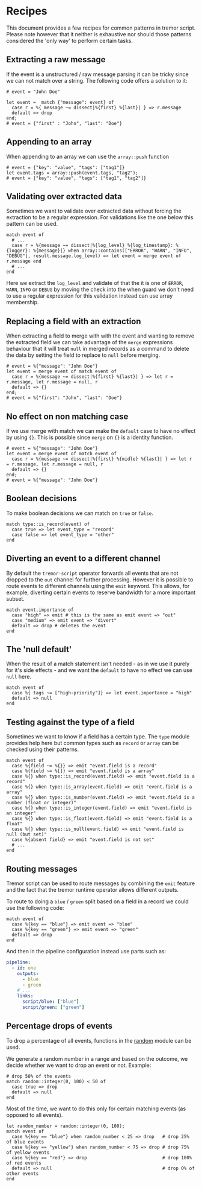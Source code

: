 # Recipes

This document provides a few recipes for common patterns in tremor script. Please note however that it neither is exhaustive nor should those patterns considered the 'only way' to perform certain tasks.

## Extracting a raw message

If the event is a unstructured / raw message parsing it can be tricky since we can not match over a string. The following code offers a solution to it:

```tremor
# event = "John Doe"

let event =  match {"message": event} of
  case r = %{ message ~= dissect|%{first} %{last}| } => r.message
  default => drop
end;
# event = {"first" : "John", "last": "Doe"}
```

## Appending to an array

When appending to an array we can use the `array::push` function

```tremor
# event = {"key": "value", "tags": ["tag1"]}
let event.tags = array::push(event.tags, "tag2");
# event = {"key": "value", "tags": ["tag1", "tag2"]}
```

## Validating over extracted data

Sometimes we want to validate over extracted data without forcing the extraction to be a regular expression. For validations like the one below this pattern can be used.

```tremor
match event of
  # ...
  case r = %{message ~= dissect|%{log_level} %{log_timestamp}: %{logger}: %{message}|} when array::contains(["ERROR", "WARN", "INFO", "DEBUG"], result.message.log_level) => let event = merge event of r.message end
  # ...
end
```

Here we extract the `log_level` and validate of that the it is one of `ERROR`, `WARN`, `INFO` or `DEBUG` by moving the check into the when guard we don't need to use a regular expression for this validation instead can use array membership.

## Replacing a field with an extraction

When extracting a field to merge with with the event and wanting to remove the extracted field we can take advantage of the `merge` expressions behaviour that it will treat `null` in merged records as a command to delete the data by setting the field to replace to `null` before merging.

```tremor
# event = %{"message": "John Doe"}
let event = merge event of match event of
  case r = %{message ~= dissect|%{first} %{last}| } => let r = r.message, let r.message = null, r
  default => {}
end;
# event = %{"first": "John", "last": "Doe"}
```

## No effect on non matching case

If we use merge with match we can make the `default` case to have no effect by using `{}`. This is possible since `merge` on `{}` is a identity function.

```tremor
# event = %{"message": "John Doe"}
let event = merge event of match event of
  case r = %{message ~= dissect|%{first} %{midle} %{last}| } => let r = r.message, let r.message = null, r
  default => {}
end;
# event = %{"message": "John Doe"}
```

## Boolean decisions

To make boolean decisions we can match on `true` or `false`.

```tremor
match type::is_record(event) of
  case true => let event_type = "record"
  case false => let event_type = "other"
end
```

## Diverting an event to a different channel

By default the `tremor-script` operator forwards all events that are not dropped to the `out` channel for further processing. However it is possible to route events to different channels using the `emit` keyword. This allows, for example, diverting certain events to reserve bandwidth for a more important subset.

```tremor
match event.importance of
  case "high" => emit # this is the same as emit event => "out"
  case "medium" => emit event => "divert"
  default => drop # deletes the event
end
```

## The 'null default'

When the result of a match statement isn't needed - as in we use it purely for it's side effects - and we want the `default` to have no effect we can use `null` here.

```tremor
match event of
  case %{ tags ~= ["high-priority"]} => let event.importance = "high"
  default => null
end
```

## Testing against the type of a field

Sometimes we want to know if a field has a certain type. The `type` module provides help here but common types such as `record` or `array` can be checked using their patterns.

```tremor
match event of
  case %{field ~= %{}} => emit "event.field is a record"
  case %{field ~= %[]} => emit "event.field is a array"
  case %{} when type::is_record(event.field) => emit "event.field is a record"
  case %{} when type::is_array(event.field) => emit "event.field is a array"
  case %{} when type::is_number(event.field) => emit "event.field is a number (float or integer)"
  case %{} when type::is_integer(event.field) => emit "event.field is an integer"
  case %{} when type::is_float(event.field) => emit "event.field is a float"
  case %{} when type::is_null(event.field) => emit "event.field is null (but set)"
  case %{absent field} => emit "event.field is not set"
  # ...
end
```

## Routing messages

Tremor script can be used to route messages by combining the `emit` feature and the fact that the tremor runtime operator allows different outputs.

To route to doing a `blue` / `green` split based on a field in a record we could use the following code:

```tremor
match event of
  case %{key == "blue"} => emit event => "blue"
  case %{key == "green"} => emit event => "green"
  default => drop
end
```

And then in the pipeline configuration instead use parts such as:

```yaml
pipeline:
  - id: one
    outputs:
      - blue
      - green
    # ...
    links:
      script/blue: ["blue"]
      script/green: ["green"]
```

## Percentage drops of events

To drop a percentage of all events, functions in the [random](stdlib/std/random.md) module can be used.

We generate a random number in a range and based on the outcome, we decide whether we want to drop an event or not. Example:

```tremor
# drop 50% of the events
match random::integer(0, 100) < 50 of
  case true => drop
  default => null
end
```

Most of the time, we want to do this only for certain matching events (as opposed to all events).

```tremor
let random_number = random::integer(0, 100);
match event of
  case %{key == "blue"} when random_number < 25 => drop   # drop 25% of blue events
  case %{key == "yellow"} when random_number < 75 => drop # drop 75% of yellow events
  case %{key == "red"} => drop                            # drop 100% of red events
  default => null                                         # drop 0% of other events
end
```
